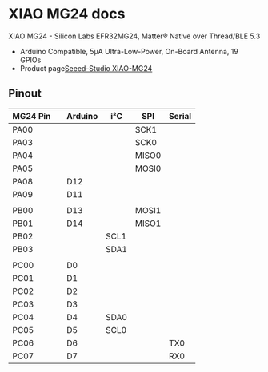 # XIAO MG24 docs

XIAO MG24 - Silicon Labs EFR32MG24, Matter® Native over Thread/BLE 5.3
- Arduino Compatible, 5μA Ultra-Low-Power, On-Board Antenna, 19 GPIOs
- Product page[Seeed-Studio XIAO-MG24](https://www.seeedstudio.com/Seeed-Studio-XIAO-MG24-p-6247.html)

## Pinout

| MG24 Pin |   | Arduino | i²C  | SPI   | Serial |
|----------|---|---------|------|-------|--------|
| PA00     |   |         |      | SCK1  |        |
| PA03     |   |         |      | SCK0  |        |
| PA04     |   |         |      | MISO0 |        |
| PA05     |   |         |      | MOSI0 |        |
| PA08     |   | D12     |      |       |        |
| PA09     |   | D11     |      |       |        |
|          |   |         |      |       |        |
| PB00     |   | D13     |      | MOSI1 |        |
| PB01     |   | D14     |      | MISO1 |        |
| PB02     |   |         | SCL1 |       |        |
| PB03     |   |         | SDA1 |       |        |
|          |   |         |      |       |        |
| PC00     |   | D0      |      |       |        |
| PC01     |   | D1      |      |       |        |
| PC02     |   | D2      |      |       |        |
| PC03     |   | D3      |      |       |        |
| PC04     |   | D4      | SDA0 |       |        |
| PC05     |   | D5      | SCL0 |       |        |
| PC06     |   | D6      |      |       | TX0    |
| PC07     |   | D7      |      |       | RX0    |
